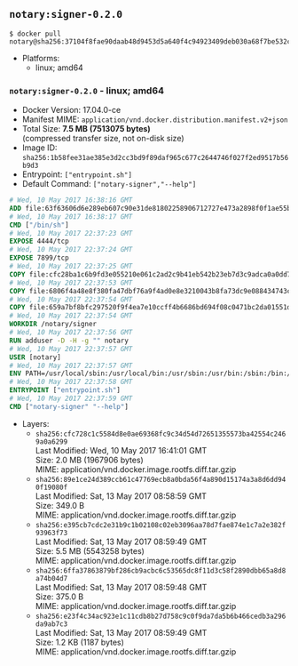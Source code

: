 ## `notary:signer-0.2.0`

```console
$ docker pull notary@sha256:37104f8fae90daab48d9453d5a640f4c94923409deb030a68f7be532cc9830ec
```

-	Platforms:
	-	linux; amd64

### `notary:signer-0.2.0` - linux; amd64

-	Docker Version: 17.04.0-ce
-	Manifest MIME: `application/vnd.docker.distribution.manifest.v2+json`
-	Total Size: **7.5 MB (7513075 bytes)**  
	(compressed transfer size, not on-disk size)
-	Image ID: `sha256:1b58fee31ae385e3d2cc3bd9f89daf965c677c2644746f027f2ed9517b56b9d3`
-	Entrypoint: `["entrypoint.sh"]`
-	Default Command: `["notary-signer","--help"]`

```dockerfile
# Wed, 10 May 2017 16:38:16 GMT
ADD file:63f63606d6e289eb607c90e31de81802258906712727e473a2898f0f1ae55bb5 in / 
# Wed, 10 May 2017 16:38:17 GMT
CMD ["/bin/sh"]
# Wed, 10 May 2017 22:37:23 GMT
EXPOSE 4444/tcp
# Wed, 10 May 2017 22:37:24 GMT
EXPOSE 7899/tcp
# Wed, 10 May 2017 22:37:25 GMT
COPY file:cfc28ba1c6b9fd3e055210e061c2ad2c9b41eb542b23eb7d3c9adca0a0dd775d in /notary/signer/ 
# Wed, 10 May 2017 22:37:53 GMT
COPY file:6806f4a48e8f380fa47dbf76a9f4ad0e8e3210043b8fa73dc9e088434743cd79 in /notary/signer/ 
# Wed, 10 May 2017 22:37:54 GMT
COPY file:659a7bf8bfc297520f9f4ea7e10ccff4b6686bd694f08c0471bc2da01551deb8 in /notary/signer/ 
# Wed, 10 May 2017 22:37:54 GMT
WORKDIR /notary/signer
# Wed, 10 May 2017 22:37:56 GMT
RUN adduser -D -H -g "" notary
# Wed, 10 May 2017 22:37:57 GMT
USER [notary]
# Wed, 10 May 2017 22:37:57 GMT
ENV PATH=/usr/local/sbin:/usr/local/bin:/usr/sbin:/usr/bin:/sbin:/bin:/notary/signer
# Wed, 10 May 2017 22:37:58 GMT
ENTRYPOINT ["entrypoint.sh"]
# Wed, 10 May 2017 22:37:59 GMT
CMD ["notary-signer" "--help"]
```

-	Layers:
	-	`sha256:cfc728c1c5584d8e0ae69368fc9c34d54d72651355573ba42554c2469a0a6299`  
		Last Modified: Wed, 10 May 2017 16:41:01 GMT  
		Size: 2.0 MB (1967906 bytes)  
		MIME: application/vnd.docker.image.rootfs.diff.tar.gzip
	-	`sha256:89e1ce24d389ccb61c47769ecb8a0bda56f4a890d15174a3a8d6dd940f19080f`  
		Last Modified: Sat, 13 May 2017 08:58:59 GMT  
		Size: 349.0 B  
		MIME: application/vnd.docker.image.rootfs.diff.tar.gzip
	-	`sha256:e395cb7cdc2e31b9c1b02108c02eb3096aa78d7fae874e1c7a2e382f93963f73`  
		Last Modified: Sat, 13 May 2017 08:59:49 GMT  
		Size: 5.5 MB (5543258 bytes)  
		MIME: application/vnd.docker.image.rootfs.diff.tar.gzip
	-	`sha256:6ffa37863879bf286cb9acbc6c53565dc8f11d3c58f2890dbb65a8d8a74b04d7`  
		Last Modified: Sat, 13 May 2017 08:59:48 GMT  
		Size: 375.0 B  
		MIME: application/vnd.docker.image.rootfs.diff.tar.gzip
	-	`sha256:e23f4c34ac923e1c11cdb8b27d758c9c0f9da7da5b6b466cedb3a296da9ab7c3`  
		Last Modified: Sat, 13 May 2017 08:59:49 GMT  
		Size: 1.2 KB (1187 bytes)  
		MIME: application/vnd.docker.image.rootfs.diff.tar.gzip
